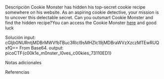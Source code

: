 Descripción
	Cookie Monster has hidden his top-secret cookie recipe somewhere on his website. As an aspiring cookie detective, your mission is to uncover this delectable secret. Can you outsmart Cookie Monster and find the hidden recipe?You can access the Cookie Monster [here](http://verbal-sleep.picoctf.net:53734/) and good luck
	
Solución
	input:
	cGljb0NURntjMDBrMWVfbTBuc3Rlcl9sMHZlc19jMDBraWVzXzczMTEwRUQxfQ==
	From Base64.
	output:
	picoCTF{c00k1e_m0nster_l0ves_c00kies_73110ED1}
	
Notas adicionales
	
	
Referencias
	
	